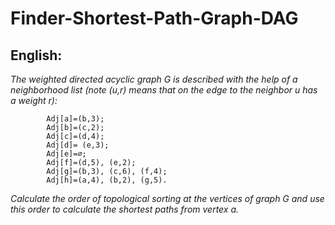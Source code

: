 # Finder-Shortest-Path-Graph-DAG

## English:
_The weighted directed acyclic graph G is described with the help of a neighborhood list (note (u,r) means that on the edge to the neighbor u has a weight r):_
   
            Adj[a]=(b,3);
            Adj[b]=(c,2);
            Adj[c]=(d,4);
            Adj[d]= (e,3);
            Adj[e]=∅;
            Adj[f]=(d,5), (e,2);
            Adj[g]=(b,3), (c,6), (f,4);
            Adj[h]=(a,4), (b,2), (g,5).
            
_Calculate the order of topological sorting at the vertices of graph G and use this order to calculate the shortest paths from vertex a._
